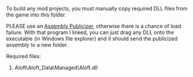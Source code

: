 To build any mod projects, you must manually copy required DLL files from the game into this folder.

PLEASE use an [Assembly Publicizer](https://github.com/CabbageCrow/AssemblyPublicizer), otherwise there is a chance of
load failure. With that program I linked, you can just drag any DLL onto the executable (in Windows file explorer) and
it should send the publicized assembly to a new folder.

Required files:

1. Aloft\Aloft_Data\Managed\Aloft.dll